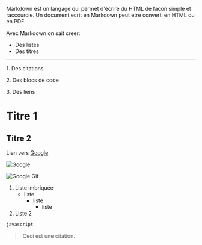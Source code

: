 Markdown est un langage qui permet d'écrire du HTML de facon simple et raccourcie. Un document ecrit en Markdown peut etre converti en HTML ou en PDF.

Avec Markdown on sait creer:

* Des listes
* Des titres

-----------------
1. Des citations

2. Des blocs de code

3. Des liens

# Titre 1
## Titre 2

Lien vers [Google](http://www.google.com)

![Google](https://upload.wikimedia.org/wikipedia/commons/a/aa/Logo_Google_2013_Official.svg)

![Google Gif](https://www.google.com/logos/doodles/2015/googles-new-logo-5078286822539264.3-hp2x.gif)

1. Liste imbriquée
    * liste
        - liste
            + liste
2. Liste 2

``` Markdown
javascript
``` 

> Ceci est une citation.
